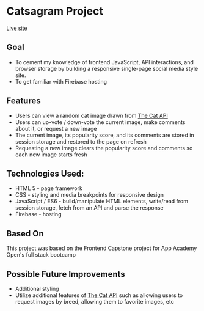 # Catsagram Project

[Live site](https://catstagram-8f039.web.app/)

## Goal
- To cement my knowledge of frontend JavaScript, API interactions, and browser storage by building a responsive single-page social media style site.
- To get familiar with Firebase hosting

## Features
- Users can view a random cat image drawn from [The Cat API](https://thecatapi.com/)
- Users can up-vote / down-vote the current image, make comments about it, or request a new image
- The current image, its popularity score, and its comments are stored in session storage and restored to the page on refresh
- Requesting a new image clears the popularity score and comments so each new image starts fresh

## Technologies Used:
- HTML 5 - page framework
- CSS - styling and media breakpoints for responsive design
- JavaScript / ES6 - build/manipulate HTML elements, write/read from session storage, fetch from an API and parse the response
- Firebase - hosting

## Based On
This project was based on the Frontend Capstone project for App Academy Open's full stack bootcamp

## Possible Future Improvements
- Additional styling
- Utilize additional features of [The Cat API](https://thecatapi.com/) such as allowing users to request images by breed, allowing them to favorite images, etc
